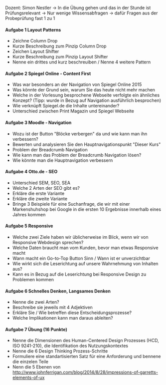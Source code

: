Dozent: Simon Nestler
\-> In die Übung gehen und das in der Stunde ist Prüfungsrelevant
\-> Nur wenige Wissensabfragen
\-> dafür Fragen aus der Probeprüfung fast 1 zu 1

#### Aufgabe 1 Layout Patterns

- Zeichne Column Drop
- Kurze Beschreibung zum Pinzip Column Drop
- Zeichen Layout Shifter
- Kurze Beschreibung zum Pinzip Layout Shifter
- Nenne ein drittes und kurz beschreuiben / Nenne 4 weitere Pattern

#### Aufgabe 2 Spiegel Online - Content First

- Was war besonders an der Navigation von Spiegel Online 2015
- Was könnte der Grund sein, warum Sie das heute nicht mehr machen
- Welche in der Vorlesung besprochene Webseite verfolgte ein ähnliches Konzept? (Tipp: wurde in Bezug auf Navigation ausführlich besprochen)
- Wie verknüpft Spiegel.de die Inhalte untereinander?
- Unterschied zwischen Print Magazin und Spiegel Webseite

#### Aufgabe 3 Moodle - Navigation

- Wozu ist der Button "Blöcke verbergen" da und wie kann man ihn verbessern?
- Bewerten und analysieren Sie den Hauptnavigationspunkt "Dieser Kurs"
- Problem der Breadcrumb Navigation
- Wie kann man das Problem der Breadcrumb Navigation lösen?
- Wie könnte man die Hauptnavigation verbessern

#### Aufgabe 4 Otto.de - SEO

- Unterschied SEM, SEO, SEA
- Welche 2 Arten der SEO gibt es?
- Erkläre die erste Variante
- Erkläre die zweite Variante
- Bringe 3 Beispiele für eine Suchanfrage, die wir mit einer Markenshuhshop bei Google in die ersten 10 Ergebnisse innerhalb eines Jahres kommen

#### Aufgabe 5 Responsive

- Welche zwei Ziele haben wir üblicherweise im Blick, wenn wir von Responsive Webdesign sprechen?
- Welche Daten braucht man vom Kunden, bevor man etwas Responsive macht
- Wann macht ein Go-to-Top Button Sinn / Wann ist er unverzichtbar
- Wie wirkt sich die Leserichtung auf unsere Wahrnehmung von Inhalten aus?
- Kann es in Bezug auf die Leserichtung bei Responsive Design zu Problemen kommen

#### Aufgabe 6 Schnelles Denken, Langsames Denken

- Nenne die zwei Arten?
- Beschreibe sie jeweils mit 4 Adjektiven
- Erkläre Sie / Wie betreffen diese Entscheidungsprozesse?
- Welche Implikationen kann man daraus ableiten?

#### Aufgabe 7 Übung (16 Punkte)

- Nenne die Dimensionen des Human-Centered Design Prozesses (HCD, ISO 9241-210), die Identifikation des Nutzungskontextes
- Nenne die 6 Design Thinking Prozess-Schritte
- Formuliere eine standartisierten Satz für eine Anforderung und bennene die einzelen Teile
- Nenn die 5 Ebenen von http://www.johnferrigan.com/blog/2014/8/28/impressions-of-garretts-elements-of-ux